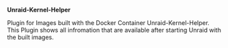 **Unraid-Kernel-Helper**

Plugin for Images built with the Docker Container Unraid-Kernel-Helper.
This Plugin shows all infromation that are available after starting Unraid with the built images.